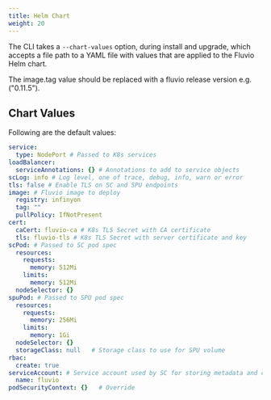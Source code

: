 ```yaml
---
title: Helm Chart
weight: 20
---
```


The CLI takes a `--chart-values` option, during install and upgrade, which accepts a file path to a YAML file with values that are applied to the Fluvio Helm chart.

The image.tag value should be replaced with a fluvio release version e.g. ("0.11.5").

## Chart Values

Following are the default values:

```yaml
service:
  type: NodePort # Passed to K8s services
loadBalancer:
  serviceAnnotations: {} # Annotations to add to service objects
scLog: info # Log level, one of trace, debug, info, warn or error
tls: false # Enable TLS on SC and SPU endpoints
image: # Fluvio image to deploy
  registry: infinyon
  tag: ""
  pullPolicy: IfNotPresent
cert:
  caCert: fluvio-ca # K8s TLS Secret with CA certificate
  tls: fluvio-tls # K8s TLS Secret with server certificate and key
scPod: # Passed to SC pod spec
  resources:
    requests:
      memory: 512Mi
    limits:
      memory: 512Mi
  nodeSelector: {}
spuPod: # Passed to SPU pod spec
  resources:
    requests:
      memory: 256Mi
    limits:
      memory: 1Gi
  nodeSelector: {}
  storageClass: null   # Storage class to use for SPU volume
rbac:
  create: true
serviceAccount: # Service account used by SC for storing metadata and configuring managed SPU groups
  name: fluvio
podSecurityContext: {}   # Override
```
